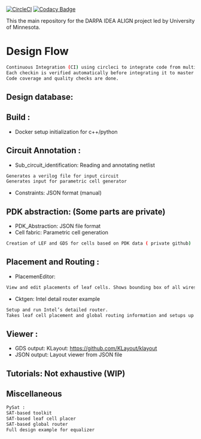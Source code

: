 [![CircleCI](https://circleci.com/gh/ALIGN-analoglayout/ALIGN-public.svg?style=svg)](https://circleci.com/gh/ALIGN-analoglayout/ALIGN-public)
[![Codacy Badge](https://api.codacy.com/project/badge/Grade/2aeb84c0f14949909bcd342b19721d01)](https://app.codacy.com/app/ALIGN-analoglayout/ALIGN-public?utm_source=github.com&utm_medium=referral&utm_content=ALIGN-analoglayout/ALIGN-public&utm_campaign=Badge_Grade_Settings)

 This the main repository for the DARPA IDEA ALIGN project led by University of Minnesota.
 

# Design Flow 
```bash
Continuous Integration (CI) using circleci to integrate code from multiple developers. 
Each checkin is verified automatically before integrating it to master build.
Code coverage and quality checks are done.

```
## Design database:
## Build : 

* Docker setup initialization for c++/python


## Circuit Annotation :

* Sub_circuit_identification: Reading and annotating netlist
```bash
Generates a verilog file for input circuit
Generates input for parametric cell generator
```
* Constraints: JSON format (manual)

## PDK abstraction: (Some parts are private)

* PDK_Abstraction: JSON file format
* Cell fabric: Parametric cell generation
```bash
Creation of LEF and GDS for cells based on PDK data ( private github)
```
## Placement and Routing :  
* PlacemenEditor: 
```bash
View and edit placements of leaf cells. Shows bounding box of all wires while moving around a particular leaf.
```
* Cktgen: Intel detail router example
```bash
Setup and run Intel’s detailed router. 
Takes leaf cell placement and global routing information and setups up the detailed routing task.
```
## Viewer :
* GDS output: KLayout: https://github.com/KLayout/klayout
* JSON output: Layout viewer from JSON file

## Tutorials: Not exhaustive (WIP)

## Miscellaneous 
```bash
PySat : 
SAT-based toolkit
SAT-based leaf cell placer
SAT-based global router 
Full design example for equalizer
```

